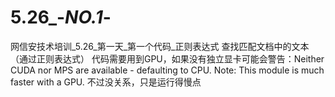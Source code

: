 # 5.26_-_NO.1_-
网信安技术培训_5.26_第一天_第一个代码_正则表达式
查找匹配文档中的文本（通过正则表达式）
代码需要用到GPU，如果没有独立显卡可能会警告：Neither CUDA nor MPS are available - defaulting to CPU. Note: This module is much faster with a GPU.
不过没关系，只是运行得慢点
